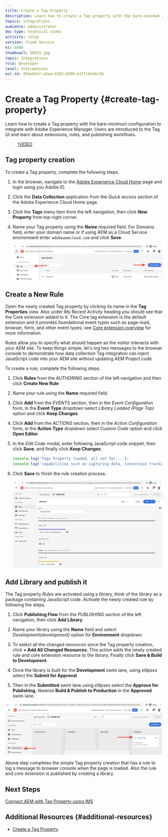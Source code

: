 ```yaml
---
title: Create a Tag Property
description: Learn how to create a Tag property with the bare-minimum configuration to integrate with AEM. Users are introduced to the Tag UI and learn about extensions, rules, and publishing workflows.
topics: integrations
audience: administrator
doc-type: technical video
activity: setup
version: Cloud Service
kt: 5980
thumbnail: 38553.jpg
topic: Integrations
role: Developer
level: Intermediate
exl-id: d5de62ef-a2aa-4283-b500-e1f7cb5dec3b
---
```

# Create a Tag Property {#create-tag-property}

Learn how to create a Tag property with the bare-minimum configuration to integrate with Adobe Experience Manager. Users are introduced to the Tag UI and learn about extensions, rules, and publishing workflows.

>[!VIDEO](https://video.tv.adobe.com/v/38553?quality=12&learn=on)

## Tag property creation

To create a Tag property, complete the following steps.

1.  In the browser, navigate to the [Adobe Experience Cloud Home](https://experience.adobe.com/) page and login using you Adobe ID.

1.  Click the **Data Collection** application from the _Quick access_ section of the Adobe Experience Cloud Home page.

1.  Click the **Tags** menu item from the left navigation, then click **New Property** from top-right corner.

1.  Name your Tag property using the **Name** required field. For Domains field, enter your domain name or if using AEM as a Cloud Service environment enter `adobeaemcloud.com` and click **Save**.

    ![Tag Properties](assets/tag-properties.png)

## Create a New Rule

Open the newly created Tag property by clicking its name in the **Tag Properties** view. Also under _My Recent Activity_ heading you should see that the Core extension added to it. The Core tag extension is the default extension and it provides foundational event types such as page-load, browser, form, and other event types, see [Core extension overview](https://experienceleague.adobe.com/docs/experience-platform/tags/extensions/client/core/overview.html) for more information. 

Rules allow you to specify what should happen as the visitor interacts with your AEM site. To keep things simple, let's log two messages to the browser console to demonstrate how data collection Tag integration can inject JavaScript code into your AEM site without updating AEM Project code.

To create a rule, complete the following steps.

1.  Click **Rules** from the _AUTHORING_ section of the left navigation and then click **Create New Rule**

1.  Name your rule using the **Name** required field.

1.  Click **Add** from the _EVENTS_ section, then in the _Event Configuration_ form, in the **Event Type** dropdown select _Library Loaded (Page Top)_ option and click **Keep Changes**.

1.  Click **Add** from the _ACTIONS_ section, then in the _Action Configuration_ form, in the **Action Type** dropdown select _Custom Code_ option and click **Open Editor**.

1.  In the _Edit Code_ modal, enter following JavaScript code snippet, then click **Save**, and finally click **Keep Changes**.

    ```javascript
    console.log('Tags Property loaded, all set for...');
    console.log('capabilities such as capturing data, conversion tracking and delivering unique and personalized experiences');
    ```

1.  Click **Save** to finish the rule creation process.

    ![New Rule](assets/new-rule.png)

## Add Library and publish it

The Tag property _Rules_ are activated using a library, think of the library as a package containing JavaScript code. Activate the newly created rule by following the steps.

1.  Click **Publishing Flow** from the _PUBLISHING_ section of the left navigation, then click **Add Library**

1.  Name your library using the **Name** field and select _Development(development)_ option for **Environment** dropdown.

1.  To select all the changed resources since the Tag property creation, click **+ Add All Changed Resources**. This action adds the newly created rule and core extension resource to the library. Finally click **Save & Build to Development**.

1.  Once the library is built for the **Development** swim lane, using _ellipses_ select the **Submit for Approval**

1.  Then in the **Submitted** swim lane using _ellipses_ select the **Approve for Publishing**, likewise **Build & Publish to Production** in the **Approved** swim lane.

![Published library](assets/published-library.png)


Above step completes the simple Tag property creation that has a rule to log a message to browser console when the page is loaded. Also the rule and core extension is published by creating a library.

## Next Steps

[Connect AEM with Tag Property using IMS](connect-aem-tag-property-using-ims.md)


## Additional Resources {#additional-resources}

* [Create a Tag Property](https://experienceleague.adobe.com/docs/platform-learn/implement-in-websites/configure-tags/create-a-property.html)
